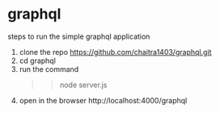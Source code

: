# graphql

steps to run the simple graphql application 
1. clone the repo https://github.com/chaitra1403/graphql.git
2. cd graphql
3. run the command
   >> node server.js
4. open in the browser http://localhost:4000/graphql
